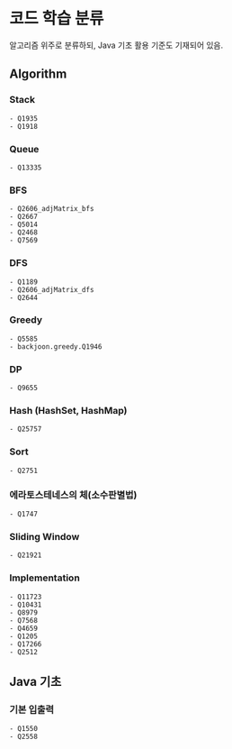 # 코드 학습 분류
알고리즘 위주로 분류하되, Java 기초 활용 기준도 기재되어 있음.

## Algorithm

### Stack
    - Q1935
    - Q1918
### Queue
    - Q13335
### BFS
    - Q2606_adjMatrix_bfs
    - Q2667
    - Q5014
    - Q2468
    - Q7569
### DFS
    - Q1189
    - Q2606_adjMatrix_dfs
    - Q2644
### Greedy
    - Q5585
    - backjoon.greedy.Q1946
### DP
    - Q9655
### Hash (HashSet, HashMap)
    - Q25757
### Sort
    - Q2751
### 에라토스테네스의 체(소수판별법)
    - Q1747
### Sliding Window
    - Q21921
### Implementation
    - Q11723
    - Q10431
    - Q8979
    - Q7568
    - Q4659
    - Q1205
    - Q17266
    - Q2512
## Java 기초
### 기본 입출력
    - Q1550
    - Q2558